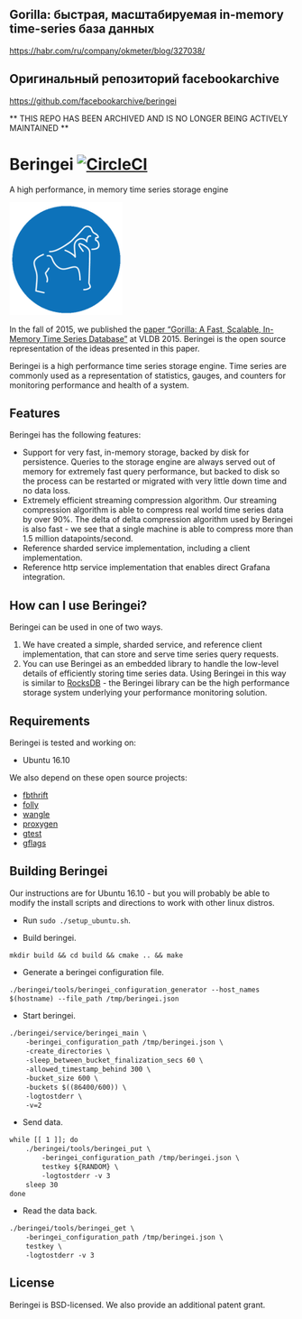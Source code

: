 ## Gorilla: быстрая, масштабируемая in-memory time-series база данных
https://habr.com/ru/company/okmeter/blog/327038/

## Оригинальный репозиторий facebookarchive 
https://github.com/facebookarchive/beringei  

** THIS REPO HAS BEEN ARCHIVED AND IS NO LONGER BEING ACTIVELY MAINTAINED **

# Beringei [![CircleCI](https://circleci.com/gh/facebookincubator/beringei/tree/master.svg?style=svg)](https://circleci.com/gh/facebookincubator/beringei/tree/master)
A high performance, in memory time series storage engine

<img src="./beringei_logo_clear.png" height=200 width=200>

In the fall of 2015, we published the [paper “Gorilla: A Fast, Scalable, In-Memory Time Series Database”](http://www.vldb.org/pvldb/vol8/p1816-teller.pdf) at VLDB 2015. Beringei is the open source representation of the ideas presented in this paper.

Beringei is a high performance time series storage engine. Time series are commonly used as a representation of statistics, gauges, and counters for monitoring performance and health of a system. 

## Features

Beringei has the following features:

* Support for very fast, in-memory storage, backed by disk for persistence. Queries to the storage engine are always served out of memory for extremely fast query performance, but backed to disk so the process can be restarted or migrated with very little down time and no data loss.
* Extremely efficient streaming compression algorithm. Our streaming compression algorithm is able to compress real world time series data by over 90%. The delta of delta compression algorithm used by Beringei is also fast - we see that a single machine is able to compress more than 1.5 million datapoints/second.
* Reference sharded service implementation, including a client implementation.
* Reference http service implementation that enables direct Grafana integration.

## How can I use Beringei?

Beringei can be used in one of two ways. 

1. We have created a simple, sharded service, and reference client implementation, that can store and serve
time series query requests. 
1. You can use Beringei as an embedded library to handle the low-level details of efficiently storing time series data. Using Beringei in this way is similar to [RocksDB](https://rocksdb.org) - the Beringei library can be the high performance storage system underlying your performance monitoring solution.


## Requirements

Beringei is tested and working on:

* Ubuntu 16.10

We also depend on these open source projects:

* [fbthrift](https://github.com/facebook/fbthrift)
* [folly](https://github.com/facebook/folly)
* [wangle](https://github.com/facebook/wangle)
* [proxygen](https://github.com/facebook/proxygen)
* [gtest](https://github.com/google/googletest)
* [gflags](https://github.com/gflags/gflags)

## Building Beringei

Our instructions are for Ubuntu 16.10 - but you will probably be able to modify
the install scripts and directions to work with other linux distros.

- Run `sudo ./setup_ubuntu.sh`.

- Build beringei.

```
mkdir build && cd build && cmake .. && make
```

- Generate a beringei configuration file.

```
./beringei/tools/beringei_configuration_generator --host_names $(hostname) --file_path /tmp/beringei.json
```

- Start beringei.

```
./beringei/service/beringei_main \
    -beringei_configuration_path /tmp/beringei.json \
    -create_directories \
    -sleep_between_bucket_finalization_secs 60 \
    -allowed_timestamp_behind 300 \
    -bucket_size 600 \
    -buckets $((86400/600)) \
    -logtostderr \
    -v=2
```

- Send data.

```
while [[ 1 ]]; do
    ./beringei/tools/beringei_put \
        -beringei_configuration_path /tmp/beringei.json \
        testkey ${RANDOM} \
        -logtostderr -v 3
    sleep 30
done
```

- Read the data back.

```
./beringei/tools/beringei_get \
    -beringei_configuration_path /tmp/beringei.json \
    testkey \
    -logtostderr -v 3
```

## License

Beringei is BSD-licensed. We also provide an additional patent grant.

